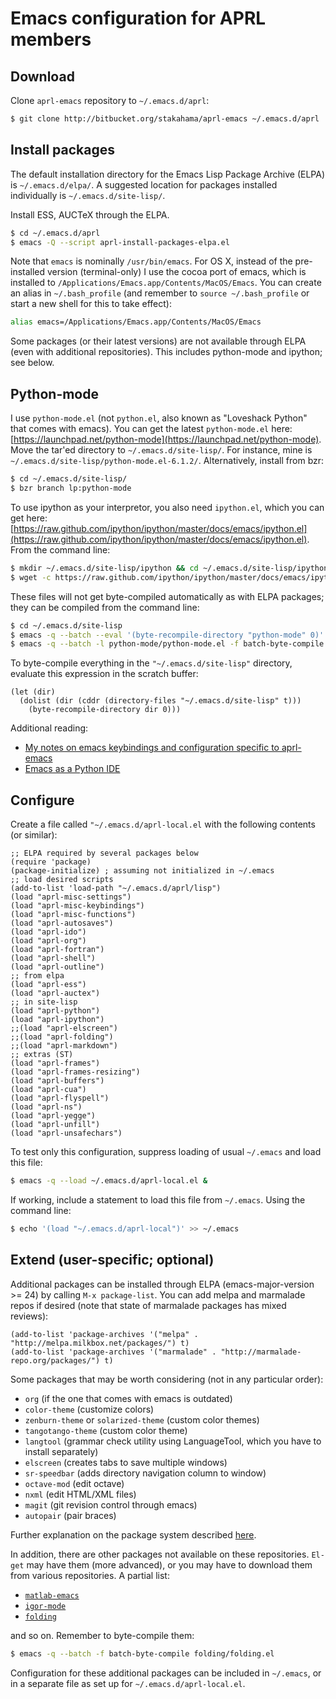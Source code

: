 Emacs configuration for APRL members
===

Download
---

Clone `aprl-emacs` repository to `~/.emacs.d/aprl`:

```sh
$ git clone http://bitbucket.org/stakahama/aprl-emacs ~/.emacs.d/aprl
```

Install packages
---

The default installation directory for the Emacs Lisp Package Archive (ELPA) is `~/.emacs.d/elpa/`. A suggested location for packages installed individually is `~/.emacs.d/site-lisp/`.

Install ESS, AUCTeX through the ELPA.
```sh
$ cd ~/.emacs.d/aprl
$ emacs -Q --script aprl-install-packages-elpa.el
```

Note that `emacs` is nominally `/usr/bin/emacs`. For OS X, instead of the pre-installed version (terminal-only) I use the cocoa port of emacs, which is installed to `/Applications/Emacs.app/Contents/MacOS/Emacs`. You can create an alias in `~/.bash_profile` (and remember to `source ~/.bash_profile` or start a new shell for this to take effect):

```sh
alias emacs=/Applications/Emacs.app/Contents/MacOS/Emacs
```

Some packages (or their latest versions) are not available through ELPA (even with additional repositories). This includes python-mode and ipython; see below.

Python-mode
---

I use `python-mode.el` (not `python.el`, also known as "Loveshack Python" that comes with emacs). You can get the latest `python-mode.el` here: [https://launchpad.net/python-mode](https://launchpad.net/python-mode). Move the tar'ed directory to `~/.emacs.d/site-lisp/`. For instance, mine is `~/.emacs.d/site-lisp/python-mode.el-6.1.2/`. Alternatively, install from bzr:

```sh
$ cd ~/.emacs.d/site-lisp/
$ bzr branch lp:python-mode
```

To use ipython as your interpretor, you also need `ipython.el`, which
you can get here:
[https://raw.github.com/ipython/ipython/master/docs/emacs/ipython.el](https://raw.github.com/ipython/ipython/master/docs/emacs/ipython.el). From the command line:

```sh
$ mkdir ~/.emacs.d/site-lisp/ipython && cd ~/.emacs.d/site-lisp/ipython
$ wget -c https://raw.github.com/ipython/ipython/master/docs/emacs/ipython.el
```

These files will not get byte-compiled automatically as with ELPA packages; they can be compiled from the command line:

```sh
$ cd ~/.emacs.d/site-lisp
$ emacs -q --batch --eval '(byte-recompile-directory "python-mode" 0)'
$ emacs -q --batch -l python-mode/python-mode.el -f batch-byte-compile ipython/ipython.el
```

To byte-compile everything in the `"~/.emacs.d/site-lisp"` directory, evaluate this expression in the scratch buffer:

```common-lisp
(let (dir)
  (dolist (dir (cddr (directory-files "~/.emacs.d/site-lisp" t)))
    (byte-recompile-directory dir 0)))
```	

Additional reading:

- [My notes on emacs keybindings and configuration specific to aprl-emacs](http://stakahama.github.io/resources/emacs/index.html)
- [Emacs as a Python IDE](http://www.jesshamrick.com/2012/09/18/emacs-as-a-python-ide/)

Configure
---

Create a file called `"~/.emacs.d/aprl-local.el` with the following contents (or similar):

```common-lisp
;; ELPA required by several packages below
(require 'package)
(package-initialize) ; assuming not initialized in ~/.emacs
;; load desired scripts
(add-to-list 'load-path "~/.emacs.d/aprl/lisp")
(load "aprl-misc-settings")
(load "aprl-misc-keybindings")
(load "aprl-misc-functions")
(load "aprl-autosaves")
(load "aprl-ido")
(load "aprl-org")
(load "aprl-fortran")
(load "aprl-shell")
(load "aprl-outline")
;; from elpa
(load "aprl-ess")
(load "aprl-auctex")
;; in site-lisp
(load "aprl-python")
(load "aprl-ipython")
;;(load "aprl-elscreen")
;;(load "aprl-folding")
;;(load "aprl-markdown")
;; extras (ST)
(load "aprl-frames")
(load "aprl-frames-resizing")
(load "aprl-buffers")
(load "aprl-cua")
(load "aprl-flyspell")
(load "aprl-ns")
(load "aprl-yegge")
(load "aprl-unfill")
(load "aprl-unsafechars")
```

To test only this configuration, suppress loading of usual `~/.emacs` and load this file:

```sh
$ emacs -q --load ~/.emacs.d/aprl-local.el &
```

If working, include a statement to load this file from `~/.emacs`. Using the command line:

```sh
$ echo '(load "~/.emacs.d/aprl-local")' >> ~/.emacs
```

Extend (user-specific; optional)
---

Additional packages can be installed through ELPA (emacs-major-version >= 24) by calling `M-x package-list`. You can add melpa and marmalade repos if desired (note that state of marmalade packages has mixed reviews):

```common-lisp
(add-to-list 'package-archives '("melpa" . "http://melpa.milkbox.net/packages/") t)
(add-to-list 'package-archives '("marmalade" . "http://marmalade-repo.org/packages/") t)
```

Some packages that may be worth considering (not in any particular order):

- `org` (if the one that comes with emacs is outdated)
- `color-theme` (customize colors)
- `zenburn-theme` or `solarized-theme` (custom color themes)
- `tangotango-theme` (custom color theme)
- `langtool` (grammar check utility using LanguageTool, which you have to install separately)
- `elscreen` (creates tabs to save multiple windows)
- `sr-speedbar` (adds directory navigation column to window)
- `octave-mod` (edit octave)
- `nxml` (edit HTML/XML files)
- `magit` (git revision control through emacs)
- `autopair` (pair braces)

Further explanation on the package system described [here](http://ergoemacs.org/emacs/emacs_package_system.html "Xah Lee's guide to the package system").

In addition, there are other packages not available on these repositories. `El-get` may have them (more advanced), or you may have to download them from various repositories. A partial list:

- [`matlab-emacs`](http://matlab-emacs.sourceforge.net/)
- [`igor-mode`](https://github.com/yamad/igor-mode)
- [`folding`](http://www.emacswiki.org/emacs/FoldingMode)

and so on. Remember to byte-compile them:

```sh
$ emacs -q --batch -f batch-byte-compile folding/folding.el
```

Configuration for these additional packages can be included in `~/.emacs`, or in a separate file as set up for `~/.emacs.d/aprl-local.el`.
